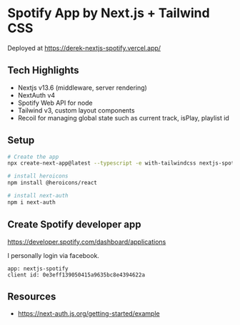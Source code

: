 # Spotify App by Next.js + Tailwind CSS

Deployed at https://derek-nextjs-spotify.vercel.app/


## Tech Highlights

- Nextjs v13.6 (middleware, server rendering)
- NextAuth v4
- Spotify Web API for node
- Tailwind v3, custom layout components
- Recoil for managing global state such as current track, isPlay, playlist id

## Setup

```bash
# Create the app
npx create-next-app@latest --typescript -e with-tailwindcss nextjs-spotify

# install heroicons
npm install @heroicons/react

# install next-auth
npm i next-auth
```

## Create Spotify developer app

https://developer.spotify.com/dashboard/applications

I personally login via facebook.

```
app: nextjs-spotify
client id: 0e3eff139050415a9635bc8e4394622a
```

## Resources

- https://next-auth.js.org/getting-started/example
